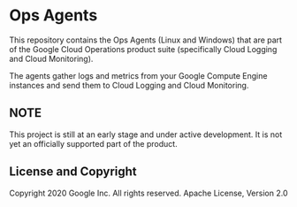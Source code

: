 # Ops Agents

This repository contains the Ops Agents (Linux and Windows) that are part of the
Google Cloud Operations product suite (specifically Cloud Logging and Cloud
Monitoring).

The agents gather logs and metrics from your Google Compute Engine instances and
send them to Cloud Logging and Cloud Monitoring.

## NOTE

This project is still at an early stage and under active development. It is not
yet an officially supported part of the product.

## License and Copyright

Copyright 2020 Google Inc. All rights reserved.
Apache License, Version 2.0
